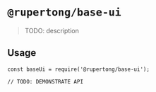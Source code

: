 # `@rupertong/base-ui`

> TODO: description

## Usage

```
const baseUi = require('@rupertong/base-ui');

// TODO: DEMONSTRATE API
```
